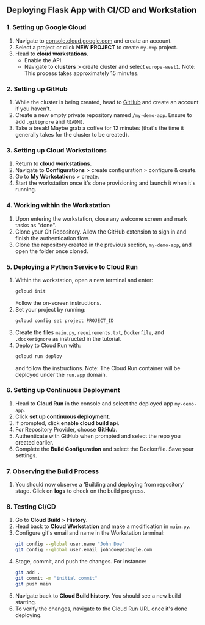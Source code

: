 ## Deploying Flask App with CI/CD and Workstation

### 1. Setting up Google Cloud

1. Navigate to [console.cloud.google.com](https://console.cloud.google.com) and create an account.
2. Select a project or click **NEW PROJECT** to create `my-mvp` project.
3. Head to **cloud workstations**.
   - Enable the API.
   - Navigate to **clusters** > create cluster and select `europe-west1`. Note: This process takes approximately 15 minutes.

### 2. Setting up GitHub

1. While the cluster is being created, head to [GitHub](https://github.com/) and create an account if you haven't.
2. Create a new empty private repository named `/my-demo-app`. Ensure to add `.gitignore` and `README`.
3. Take a break! Maybe grab a coffee for 12 minutes (that's the time it generally takes for the cluster to be created).

### 3. Setting up Cloud Workstations

1. Return to **cloud workstations**.
2. Navigate to **Configurations** > create configuration > configure & create.
3. Go to **My Workstations** > create.
4. Start the workstation once it's done provisioning and launch it when it's running.

### 4. Working within the Workstation

1. Upon entering the workstation, close any welcome screen and mark tasks as "done".
2. Clone your Git Repository. Allow the GitHub extension to sign in and finish the authentication flow.
3. Clone the repository created in the previous section, `my-demo-app`, and open the folder once cloned.

### 5. Deploying a Python Service to Cloud Run

1. Within the workstation, open a new terminal and enter:
   ```bash
   gcloud init
   ```
   Follow the on-screen instructions.
2. Set your project by running:
   ```bash
   gcloud config set project PROJECT_ID
   ```
3. Create the files `main.py`, `requirements.txt`, `Dockerfile`, and `.dockerignore` as instructed in the tutorial.
4. Deploy to Cloud Run with:
   ```bash
   gcloud run deploy
   ```
   and follow the instructions. Note: The Cloud Run container will be deployed under the `run.app` domain.

### 6. Setting up Continuous Deployment

1. Head to **Cloud Run** in the console and select the deployed app `my-demo-app`.
2. Click **set up continuous deployment**.
3. If prompted, click **enable cloud build api**.
4. For Repository Provider, choose **GitHub**.
5. Authenticate with GitHub when prompted and select the repo you created earlier.
6. Complete the **Build Configuration** and select the Dockerfile. Save your settings.

### 7. Observing the Build Process

1. You should now observe a 'Building and deploying from repository' stage. Click on **logs** to check on the build progress.

### 8. Testing CI/CD

1. Go to **Cloud Build** > **History**.
2. Head back to **Cloud Workstation** and make a modification in `main.py`.
3. Configure git's email and name in the Workstation terminal:
   ```bash
   git config --global user.name "John Doe"
   git config --global user.email johndoe@example.com
   ```
4. Stage, commit, and push the changes. For instance:
   ```bash
   git add .
   git commit -m "initial commit"
   git push main
   ```
5. Navigate back to **Cloud Build history**. You should see a new build starting.
6. To verify the changes, navigate to the Cloud Run URL once it's done deploying.